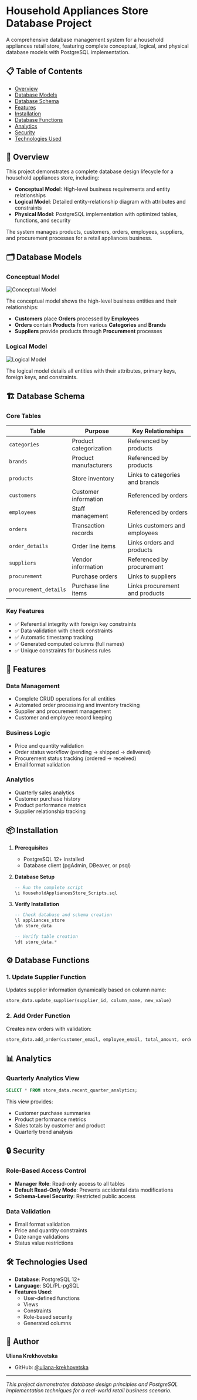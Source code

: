 # Household Appliances Store Database Project

A comprehensive database management system for a household appliances retail store, featuring complete conceptual, logical, and physical database models with PostgreSQL implementation.

## 📋 Table of Contents
- [Overview](#overview)
- [Database Models](#database-models)
- [Database Schema](#database-schema)
- [Features](#features)
- [Installation](#installation)
- [Database Functions](#database-functions)
- [Analytics](#analytics)
- [Security](#security)
- [Technologies Used](#technologies-used)

## 🎯 Overview

This project demonstrates a complete database design lifecycle for a household appliances store, including:
- **Conceptual Model**: High-level business requirements and entity relationships
- **Logical Model**: Detailed entity-relationship diagram with attributes and constraints
- **Physical Model**: PostgreSQL implementation with optimized tables, functions, and security

The system manages products, customers, orders, employees, suppliers, and procurement processes for a retail appliances business.

## 🗂️ Database Models

### Conceptual Model
![Conceptual Model](HouseholdAppliancesStore_ConceptModel.png)


The conceptual model shows the high-level business entities and their relationships:
- **Customers** place **Orders** processed by **Employees**
- **Orders** contain **Products** from various **Categories** and **Brands**
- **Suppliers** provide products through **Procurement** processes

### Logical Model
![Logical Model](HouseholdAppliancesStore_LogicalModel.png)


The logical model details all entities with their attributes, primary keys, foreign keys, and constraints.

## 🏗️ Database Schema

### Core Tables

| Table | Purpose | Key Relationships |
|-------|---------|-------------------|
| `categories` | Product categorization | Referenced by products |
| `brands` | Product manufacturers | Referenced by products |
| `products` | Store inventory | Links to categories and brands |
| `customers` | Customer information | Referenced by orders |
| `employees` | Staff management | Referenced by orders |
| `orders` | Transaction records | Links customers and employees |
| `order_details` | Order line items | Links orders and products |
| `suppliers` | Vendor information | Referenced by procurement |
| `procurement` | Purchase orders | Links to suppliers |
| `procurement_details` | Purchase line items | Links procurement and products |

### Key Features
- ✅ Referential integrity with foreign key constraints
- ✅ Data validation with check constraints
- ✅ Automatic timestamp tracking
- ✅ Generated computed columns (full names)
- ✅ Unique constraints for business rules

## 🚀 Features

### Data Management
- Complete CRUD operations for all entities
- Automated order processing and inventory tracking
- Supplier and procurement management
- Customer and employee record keeping

### Business Logic
- Price and quantity validation
- Order status workflow (pending → shipped → delivered)
- Procurement status tracking (ordered → received)
- Email format validation

### Analytics
- Quarterly sales analytics
- Customer purchase history
- Product performance metrics
- Supplier relationship tracking

## 📦 Installation

1. **Prerequisites**
   - PostgreSQL 12+ installed
   - Database client (pgAdmin, DBeaver, or psql)

2. **Database Setup**
   ```sql
   -- Run the complete script
   \i HouseholdAppliancesStore_Scripts.sql
   ```

3. **Verify Installation**
   ```sql
   -- Check database and schema creation
   \l appliances_store
   \dn store_data

   -- Verify table creation
   \dt store_data.*
   ```

## ⚙️ Database Functions

### 1. Update Supplier Function
Updates supplier information dynamically based on column name:
```sql
store_data.update_supplier(supplier_id, column_name, new_value)
```

### 2. Add Order Function
Creates new orders with validation:
```sql
store_data.add_order(customer_email, employee_email, total_amount, order_date, status)
```

## 📊 Analytics

### Quarterly Analytics View
```sql
SELECT * FROM store_data.recent_quarter_analytics;
```

This view provides:
- Customer purchase summaries
- Product performance metrics
- Sales totals by customer and product
- Quarterly trend analysis

## 🔒 Security

### Role-Based Access Control
- **Manager Role**: Read-only access to all tables
- **Default Read-Only Mode**: Prevents accidental data modifications
- **Schema-Level Security**: Restricted public access

### Data Validation
- Email format validation
- Price and quantity constraints
- Date range validations
- Status value restrictions

## 🛠️ Technologies Used

- **Database**: PostgreSQL 12+
- **Language**: SQL/PL-pgSQL
- **Features Used**:
  - User-defined functions
  - Views
  - Constraints
  - Role-based security
  - Generated columns

## 👤 Author

**Uliana Krekhovetska**
- GitHub: [@uliana-krekhovetska](https://github.com/uliana-krekhovetska)

---

*This project demonstrates database design principles and PostgreSQL implementation techniques for a real-world retail business scenario.*